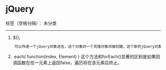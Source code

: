 ﻿# jQuery

标签（空格分隔）： 未分类

---

1. $();
```javascript
    可以传递一个jQuery对象进去，这个对象的一个克隆对象将被创建。这个新的jQuery对象引用同一DOM元素。所以意味着两者指向同一个对象。
```

2. .each( function(index, Element) )
这个方法和forEach()显著的区别是如果回调函数在任一元素上返回false，遍历将在该元素后终止。




